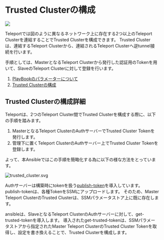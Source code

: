 # Trusted Clusterの構成

![](https://gravitational.com/teleport/docs/img/tunnel.svg)

Teleportでは図のように異なるネットワーク上に存在する2つ以上のTeleport Clusterを連結することでTrusted Clusterを構成できます。
Trusted Clusterは、連結するTeleport Clusterから、連結されるTeleport Clusterへ逆tunnel接続を行います。

手順としては、MasterとなるTeleport Clusterから発行した認証用のTokenを用いて、SlaveのTeleport Clusterに対して登録を行います。 

1. [PlayBookのパラメーターについて](https://github.com/cloudnative-co/teleport_renovation/blob/master/ansible/documents/trusted_cluster/PARAMETERS.md)
2. [Trusted Clusterの構成](https://github.com/cloudnative-co/teleport_renovation/blob/master/ansible/documents/trusted_cluster/CLUSTER.md)


## Trusted Clusterの構成詳細
Teleportは、2つのTeleport Cluster間でTrusted Clusterを構成する際に、以下の手順を踏みます。

1. MasterとなるTeleport ClusterのAuthサーバーでTrusted Cluster Tokenを発行します。
2. 管理下に置くTeleport ClusterのAuthサーバー上でTrusted Cluster Tokenを登録します。

よって、本Ansibleではこの手順を簡略化する為に以下の様な方法をとっています。

![trusted_cluster.svg](https://github.com/cloudnative-co/teleport_renovation/blob/master/ansible/documents/img/trusted_cluster.svg)

Authサーバーは構築時にtokenを扱う[publish-token](https://github.com/cloudnative-co/teleport_renovation/tree/master/ansible/roles/teleport-ssm-publish-tokens)を導入しています。  
publish-tokenは、各種TokenをSSMにアップロードします。
そのため、Master Teleport ClusterのTrusted Clusterは、SSMパラメータストア上に既に存在します。  

ansibleは、SlaveとなるTeleport ClusterのAuthサーバーに対して、get-trusted-tokenを導入します。 
導入されたget-trusted-tokenは、SSMパラメータストアから指定されたMaster Teleport ClusterのTrusted Cluster Tokenを取得し、設定を書き換えることで、Trusted Clusterを構成します。
